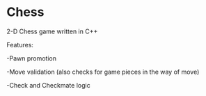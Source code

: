 # Chess
2-D Chess game written in C++

Features:

-Pawn promotion 

-Move validation (also checks for game pieces in the way of move)

-Check and Checkmate logic

